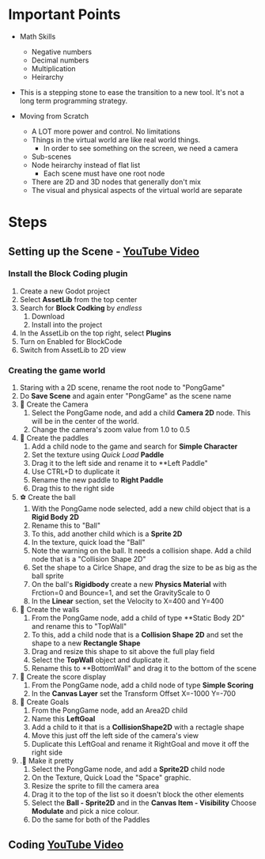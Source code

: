 # Important Points

- Math Skills

  - Negative numbers
  - Decimal numbers
  - Multiplication
  - Heirarchy

- This is a stepping stone to ease the transition to a new tool. It's not a long term programming strategy.

- Moving from Scratch
  - A LOT more power and control. No limitations
  - Things in the virtual world are like real world things.
    - In order to see something on the screen, we need a camera
  - Sub-scenes
  - Node heirarchy instead of flat list
    - Each scene must have one root node
  - There are 2D and 3D nodes that generally don't mix
  - The visual and physical aspects of the virtual world are separate

# Steps

## Setting up the Scene - [YouTube Video](https://www.youtube.com/watch?v=1QdQrI2Og-g)

### Install the Block Coding plugin

1. Create a new Godot project
1. Select **AssetLib** from the top center
1. Search for **Block Codking** by _endless_
   1. Download
   1. Install into the project
1. In the AssetLib on the top right, select **Plugins**
1. Turn on Enabled for BlockCode
1. Switch from AssetLib to 2D view

### Creating the game world

1. Staring with a 2D scene, rename the root node to "PongGame"
1. Do **Save Scene** and again enter "PongGame" as the scene name
1. 🎥 Create the Camera
   1. Select the PongGame node, and add a child **Camera 2D** node. This will be in the center of the world.
   1. Change the camera's zoom value from 1.0 to 0.5
1. 🏓 Create the paddles
   1. Add a child node to the game and search for **Simple Character**
   1. Set the texture using _Quick Load_ **Paddle**
   1. Drag it to the left side and rename it to \*\*Left Paddle"
   1. Use CTRL+D to duplicate it
   1. Rename the new paddle to **Right Paddle**
   1. Drag this to the right side
1. ⚽ Create the ball
   1. With the PongGame node selected, add a new child object that is a **Rigid Body 2D**
   1. Rename this to "Ball"
   1. To this, add another child which is a **Sprite 2D**
   1. In the texture, quick load the "Ball"
   1. Note the warning on the ball. It needs a collision shape. Add a child node that is a "Collision Shape 2D"
   1. Set the shape to a Cirlce Shape, and drag the size to be as big as the ball sprite
   1. On the ball's **Rigidbody** create a new **Physics Material** with Frction=0 and Bounce=1, and set the GravityScale to 0
   1. In the **Linear** section, set the Velocity to X=400 and Y=400
1. 🧱 Create the walls
   1. From the PongGame node, add a child of type \*\*Static Body 2D" and rename this to "TopWall"
   1. To this, add a child node that is a **Collision Shape 2D** and set the shape to a new **Rectangle Shape**
   1. Drag and resize this shape to sit above the full play field
   1. Select the **TopWall** object and duplicate it.
   1. Rename this to \*\*BottomWall" and drag it to the bottom of the scene
1. 💯 Create the score display
   1. From the PongGame node, add a child node of type **Simple Scoring**
   1. In the **Canvas Layer** set the Transform Offset X=-1000 Y=-700
1. 🥅 Create Goals
   1. From the PongGame node, add an Area2D child
   1. Name this **LeftGoal**
   1. Add a child to it that is a **CollisionShape2D** with a rectagle shape
   1. Move this just off the left side of the camera's view
   1. Duplicate this LeftGoal and rename it RightGoal and move it off the right side
1. .🦋 Make it pretty
   1. Select the PongGame node, and add a **Sprite2D** child node
   1. On the Texture, Quick Load the "Space" graphic.
   1. Resize the sprite to fill the camera area
   1. Drag it to the top of the list so it doesn't block the other elements
   1. Select the **Ball - Sprite2D** and in the **Canvas Item - Visibility** Choose **Modulate** and pick a nice colour.
   1. Do the same for both of the Paddles

## Coding [YouTube Video](https://www.youtube.com/watch?v=WlUN7Zz0Djg)
